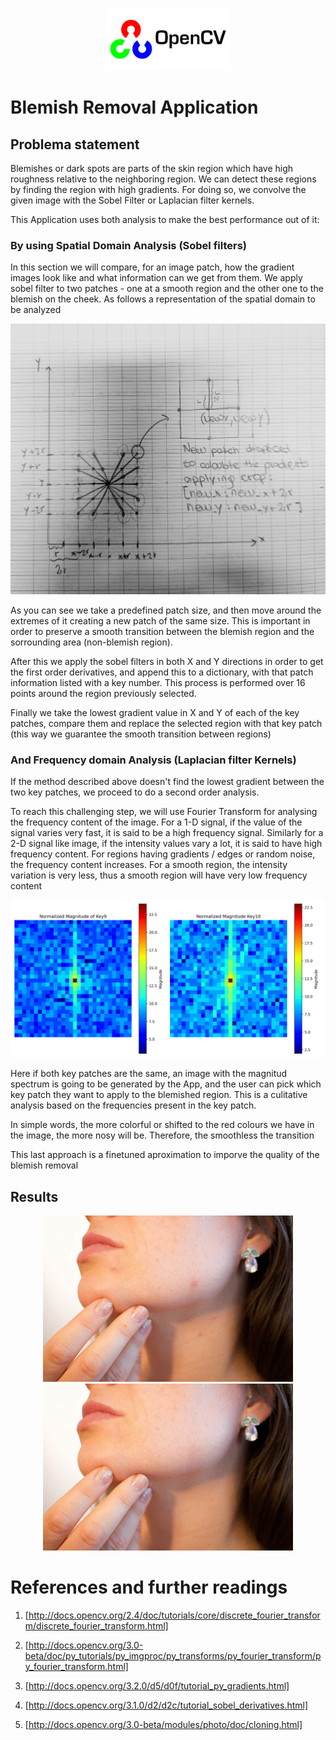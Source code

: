 
<p align="center">
  <img src="./images/opencv.png" alt="OpenCV Logo" width="200" padding-right="20"/>
</p>

# Blemish Removal Application

## Problema statement
Blemishes or dark spots are parts of the skin region which have high roughness relative to the neighboring region. We can detect these regions by finding the region with high gradients. For doing so, we convolve the given image with the Sobel Filter or Laplacian filter kernels.

This Application uses both analysis to make the best performance out of it:

### By using Spatial Domain Analysis (Sobel filters)
In this section we will compare, for an image patch, how the gradient images look like and what information can we get from them. We apply sobel filter to two patches - one at a smooth region and the other one to the blemish on the cheek. As follows a representation of the spatial domain to be analyzed

<p align="center">
  <img src="./cartesian_explanation.jpeg" alt="cartesian-explanation.jpg" width="600"/>
</p>

As you can see we take a predefined patch size, and then move around the extremes of it creating a new patch of the same size. This is important in order to preserve a smooth transition between the blemish region and the sorrounding area (non-blemish region). 

After this we apply the sobel filters in both X and Y directions in order to get the first order derivatives, and append this to a dictionary, with that patch information listed with a key number. This process is performed over 16 points around the region previously selected.

Finally we take the lowest gradient value in X and Y of each of the key patches, compare them and replace the selected region with that key patch (this way we guarantee the smooth transition between regions)

### And Frequency domain Analysis (Laplacian filter Kernels)
If the method described above doesn't find the lowest gradient between the two key patches, we proceed to do a second order analysis. 

To reach this challenging step, we will use Fourier Transform for analysing the frequency content of the image. For a 1-D signal, if the value of the signal varies very fast, it is said to be a high frequency signal. Similarly for a 2-D signal like image, if the intensity values vary a lot, it is said to have high frequency content. For regions having gradients / edges or random noise, the frequency content increases. For a smooth region, the intensity variation is very less, thus a smooth region will have very low frequency content

<p align="center">
  <img src="./magnitude_images_with_colorbars.png" alt="cartesian-explanation.jpg" width="720"/>
</p>

Here if both key patches are the same, an image with the magnitud spectrum is going to be generated by the App, and the user can pick which key patch they want to apply to the blemished region. This is a culitative analysis  based on the frequencies present in the key patch. 

In simple words, the more colorful or shifted to the red colours we have in the image, the more nosy will be. Therefore, the smoothless the transition

This last approach is a finetuned aproximation to imporve the quality of the blemish removal

## Results

<p align="center">
  <img src="./blemish.png" alt="OpenCV Logo" width="400" padding-right="20"/>
  <img src="./clean_blemish.jpg" alt="OpenCV Logo" width="400" padding-right="20"/>
</p>


# References and further readings

1. [http://docs.opencv.org/2.4/doc/tutorials/core/discrete_fourier_transform/discrete_fourier_transform.html]

2. [http://docs.opencv.org/3.0-beta/doc/py_tutorials/py_imgproc/py_transforms/py_fourier_transform/py_fourier_transform.html]

3. [http://docs.opencv.org/3.2.0/d5/d0f/tutorial_py_gradients.html]

4. [http://docs.opencv.org/3.1.0/d2/d2c/tutorial_sobel_derivatives.html]

5. [http://docs.opencv.org/3.0-beta/modules/photo/doc/cloning.html]